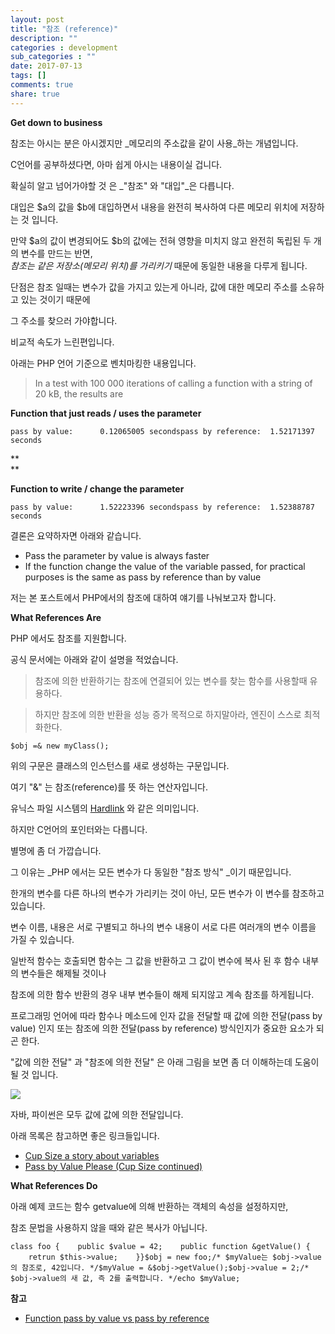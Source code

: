 ```yaml
---
layout: post
title: "참조 (reference)"
description: ""
categories : development
sub_categories : ""
date: 2017-07-13
tags: []
comments: true
share: true
---
```


**Get down to business**

  

참조는 아시는 분은 아시겠지만 _메모리의 주소값을 같이 사용_하는 개념입니다.

C언어를 공부하셨다면, 아마 쉽게 아시는 내용이실 겁니다.

  

확실히 알고 넘어가야할 것 은 _"참조" 와 "대입"_은 다릅니다.

  

대입은 $a의 값을 $b에 대입하면서 내용을 완전히 복사하여 다른 메모리 위치에 저장하는 것 입니다.

만약 $a의 값이 변경되어도 $b의 값에는 전혀 영향을 미치지 않고 완전히 독립된 두 개의 변수를 만드는 반면,  
_참조는 같은 저장소(메모리 위치)를 가리키기_ 때문에 동일한 내용을 다루게 됩니다.  

  

단점은 참조 일때는 변수가 값을 가지고 있는게 아니라, 값에 대한 메모리 주소를 소유하고 있는 것이기 때문에

그 주소를 찾으러 가야합니다.  
  

비교적 속도가 느린편입니다.

  

아래는 PHP 언어 기준으로 벤치마킹한 내용입니다.

  

> In a test with 100 000 iterations of calling a function with a string of 20
kB, the results are

  

**Function that just reads / uses the parameter**

  

    pass by value:      0.12065005 secondspass by reference:  1.52171397 seconds

**  
**

**Function to write / change the parameter**

  

    pass by value:      1.52223396 secondspass by reference:  1.52388787 seconds

  

  

결론은 요약하자면 아래와 같습니다.

  

  * Pass the parameter by value is always faster
  * If the function change the value of the variable passed, for practical purposes is the same as pass by reference than by value

  

저는 본 포스트에서 PHP에서의 참조에 대하여 얘기를 나눠보고자 합니다.

  

**What References Are**

  

  

PHP 에서도 참조를 지원합니다.

공식 문서에는 아래와 같이 설명을 적었습니다.

  

> 참조에 의한 반환하기는 참조에 연결되어 있는 변수를 찾는 함수를 사용할때 유용하다.

>

> 하지만 참조에 의한 반환을 성능 증가 목적으로 하지말아라, 엔진이 스스로 최적화한다.

  

    $obj =& new myClass();

  

위의 구문은 클래스의 인스턴스를 새로 생성하는 구문입니다.

여기 "&" 는 참조(reference)를 뜻 하는 연산자입니다.

  

유닉스 파일 시스템의 [Hardlink](https://kb.iu.edu/d/aibc) 와 같은 의미입니다.

하지만 C언어의 포인터와는 다릅니다.

별명에 좀 더 가깝습니다.

  

그 이유는 _PHP 에서는 모든 변수가 다 동일한 "참조 방식" _이기 때문입니다.

  
한개의 변수를 다른 하나의 변수가 가리키는 것이 아닌, 모든 변수가 이 변수를 참조하고 있습니다.

변수 이름, 내용은 서로 구별되고 하나의 변수 내용이 서로 다른 여러개의 변수 이름을 가질 수 있습니다.

  

일반적 함수는 호출되면 함수는 그 값을 반환하고 그 값이 변수에 복사 된 후 함수 내부의 변수들은 해제될 것이나

참조에 의한 함수 반환의 경우 내부 변수들이 해제 되지않고 계속 참조를 하게됩니다.

  

프로그래밍 언어에 따라 함수나 메소드에 인자 값을 전달할 때 값에 의한 전달(pass by value) 인지 또는 참조에 의한 전달(pass
by reference) 방식인지가 중요한 요소가 되곤 한다.

  

"값에 의한 전달" 과 "참조에 의한 전달" 은 아래 그림을 보면 좀 더 이해하는데 도움이 될 것 입니다.

  

![](/assets/images/posts/777/25827433596768462AC685.GIF)

  

자바, 파이썬은 모두 값에 값에 의한 전달입니다.

아래 목록은 참고하면 좋은 링크들입니다.

  * [Cup Size a story about variables](http://www.javaranch.com/campfire/StoryCups.jsp)
  * [Pass ](http://www.javaranch.com/campfire/StoryPassBy.jsp)[by ](http://www.javaranch.com/campfire/StoryPassBy.jsp)[Value Please (Cup Size continued)](http://www.javaranch.com/campfire/StoryPassBy.jsp)

  

  

**What References Do**

  

아래 예제 코드는 함수 getvalue에 의해 반환하는 객체의 속성을 설정하지만,

참조 문법을 사용하지 않을 때와 같은 복사가 아닙니다.

  

    class foo {    public $value = 42;    public function &getValue() {        retrun $this->value;    }}$obj = new foo;/* $myValue는 $obj->value의 참조로, 42입니다. */$myValue = &$obj->getValue();$obj->value = 2;/* $obj->value의 새 값, 즉 2를 출력합니다. */echo $myValue;

  

  

  

**참고**

  * [Function pass by value vs pass by reference](http://courses.washington.edu/css342/zander/css332/passby.html)

  

  

